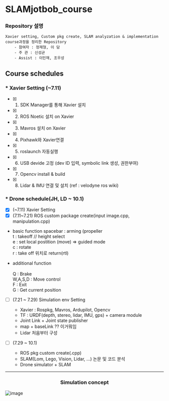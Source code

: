 # SLAMjotbob_course

### Repository 설명
```
Xavier setting, Custom pkg create, SLAM analyzation & implementation course과정을 정리한 Repository 
    - 참여자 : 정재형, 이 담
    - 주 관 : 신성균
    - Assist : 이민재, 조우성
```
## Course schedules

### * Xavier Setting (~7.11)
- [x] 1) SDK Manager를 통해 Xavier 설치
- [x] 2) ROS Noetic 설치 on Xavier
- [x] 3) Mavros 설치 on Xavier
- [x] 4) Pixhawk와 Xavier연결
- [x] 5) roslaunch 자동실행
- [x] 6) USB devide 고정 (dev ID 입력, symbolic link 생성, 권한부여)
- [x] 7) Opencv install & build
- [x] 8) Lidar & IMU 연결 및 설치 (ref : velodyne ros wiki)

### * Drone schedule(JH, LD ~ 10.1)	
- [x] (~7.11) Xavier Setting
- [X] (7.11~7.21) ROS custom package create(input image.cpp, manipulation.cpp)
- basic function
    spacebar : arming (propeller <br>
    t : takeoff // height select <br>
    e : set local postition (move) => guided mode <br>
    c : rotate <br>
    r : take off 위치로 return(rtl)<br>

- additional function<br><br>
    Q : Brake <br>
    W,A,S,D : Move control<br>
    F : Exit<br>
    G : Get current position<br>

- [ ] (7.21 ~ 7.29) Simulation env Setting 
    - Xavier : Rospkg, Mavros, Ardupilot, Opencv
    - TF : URDF(depth, stereo, lidar, IMU, gps) + camera module
    - Joint Link + Joint state publisher
    - map + baseLink ?? 이거뭐임
    - Lidar 처음부터 구성
    
- [ ] (7.29 ~ 10.1) 
    - ROS pkg custom create(.cpp)
    - SLAM(Lom, Lego, Vision, Lidar, ...) 논문 및 코드 분석
    - Drone simulator + SLAM 

---
### <div align="center"> Simulation concept </div>
![image](https://user-images.githubusercontent.com/79160507/178926870-19e59e3f-d8c6-47a6-842d-4ec2847d4a92.png)
